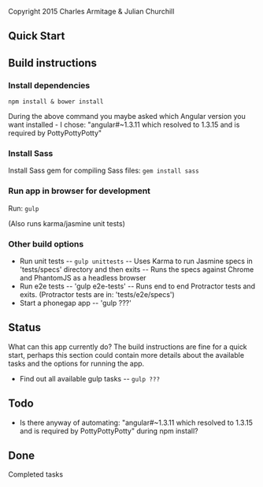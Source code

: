 Copyright 2015 Charles Armitage & Julian Churchill

## Quick Start

## Build instructions

### Install dependencies ###
`npm install & bower install`

During the above command you maybe asked which Angular version you want installed - I chose:
"angular#~1.3.11 which resolved to 1.3.15 and is required by PottyPottyPotty"

### Install Sass ###
Install Sass gem for compiling Sass files:
`gem install sass`

### Run app in browser for development ###
Run:
`gulp`

(Also runs karma/jasmine unit tests)

### Other build options ###

- Run unit tests
-- `gulp unittests`
-- Uses Karma to run Jasmine specs in 'tests/specs' directory and then exits
-- Runs the specs against Chrome and PhantomJS as a headless browser
- Run e2e tests
-- 'gulp e2e-tests'
-- Runs end to end Protractor tests and exits. (Protractor tests are in: 'tests/e2e/specs')
- Start a phonegap app
-- 'gulp ???'

## Status

What can this app currently do? The build instructions are fine for a quick start, perhaps this section could
contain more details about the available tasks and the options for running the app.

- Find out all available gulp tasks
-- `gulp ???`

## Todo

- Is there anyway of automating: "angular#~1.3.11 which resolved to 1.3.15 and is required by PottyPottyPotty" during npm install?

## Done

Completed tasks
